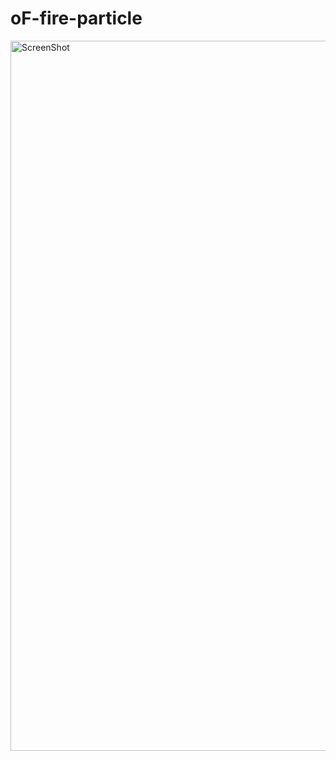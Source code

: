 # oF-fire-particle

<img width="1136" alt="ScreenShot" src="https://user-images.githubusercontent.com/26405363/88847975-c8ee4180-d222-11ea-8c5e-b81915145173.png">
